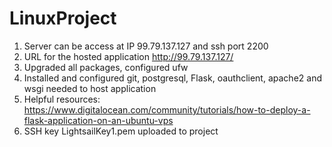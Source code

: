 # LinuxProject
1. Server can be access at IP 99.79.137.127 and ssh port 2200
2. URL for the hosted application http://99.79.137.127/
3. Upgraded all packages, configured ufw
4. Installed and configured git, postgresql, Flask, oauthclient, apache2 and wsgi needed to host application
5. Helpful resources:
  https://www.digitalocean.com/community/tutorials/how-to-deploy-a-flask-application-on-an-ubuntu-vps
6. SSH key LightsailKey1.pem uploaded to project

